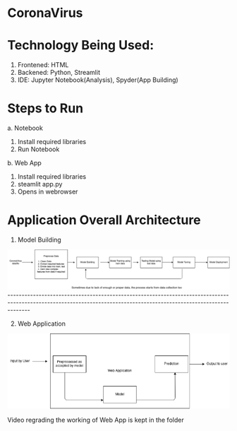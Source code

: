 # CoronaVirus

# Technology Being Used:

1. Frontened: HTML
2. Backened: Python, Streamlit
3. IDE: Jupyter Notebook(Analysis), Spyder(App Building)

# Steps to Run

a. Notebook
  1. Install required libraries
  2. Run Notebook

b. Web App
  1. Install required libraries
  2. steamlit app.py
  3. Opens in webrowser
  
# Application Overall Architecture

1. Model Building

<img src="https://github.com/milan400/CoronaVirus/blob/main/images/modelbuilding.png"/>
--------------------------------------------------------------------------------------------------------------------------------------------------------------------

2. Web Application

<img src="https://github.com/milan400/CoronaVirus/blob/main/images/webapp.png"/>

Video regrading the working of Web App is kept in the folder
